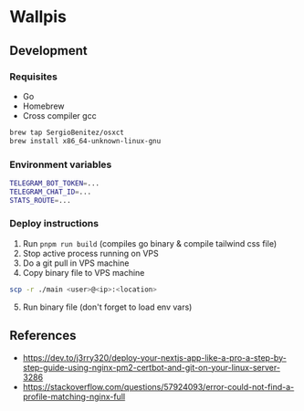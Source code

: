 # Wallpis

## Development

### Requisites

- Go
- Homebrew
- Cross compiler gcc

```bash
brew tap SergioBenitez/osxct
brew install x86_64-unknown-linux-gnu
```

### Environment variables

```bash
TELEGRAM_BOT_TOKEN=...
TELEGRAM_CHAT_ID=...
STATS_ROUTE=...
```

### Deploy instructions

1. Run `pnpm run build` (compiles go binary & compile tailwind css file)
2. Stop active process running on VPS
3. Do a git pull in VPS machine
4. Copy binary file to VPS machine

```bash
scp -r ./main <user>@<ip>:<location>
```

5. Run binary file (don't forget to load env vars)

## References

- https://dev.to/j3rry320/deploy-your-nextjs-app-like-a-pro-a-step-by-step-guide-using-nginx-pm2-certbot-and-git-on-your-linux-server-3286
- https://stackoverflow.com/questions/57924093/error-could-not-find-a-profile-matching-nginx-full
